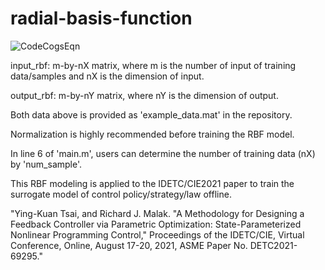# radial-basis-function

![CodeCogsEqn](https://user-images.githubusercontent.com/33308568/137405080-7b8ead90-459e-462b-9d13-f8445394fbac.png)

input_rbf: m-by-nX matrix, where m is the number of input of training data/samples and nX is the dimension of input.

output_rbf: m-by-nY matrix, where nY is the dimension of output.

Both data above is provided as 'example_data.mat' in the repository.

Normalization is highly recommended before training the RBF model.

In line 6 of 'main.m', users can determine the number of training data (nX) by 'num_sample'.

This RBF modeling is applied to the IDETC/CIE2021 paper to train the surrogate model of control policy/strategy/law offline.

"Ying-Kuan Tsai, and Richard J. Malak. "A Methodology for Designing a Feedback Controller via Parametric Optimization: State-Parameterized Nonlinear Programming Control," Proceedings of the IDETC/CIE, Virtual Conference, Online, August 17-20, 2021, ASME Paper No. DETC2021-69295."
